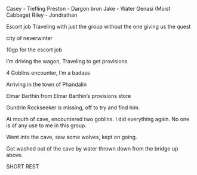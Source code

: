 Casey - Tiefling
Preston - Dargon bron
Jake - Water Genasi (Moist Cabbage) 
Riley - Jondrathan

Escort job
Traveling with just the group without the one giving us the quest

city of neverwinter

10gp for the escort job

I’m driving the wagon, Traveling to get provisions 

4 Goblins encounter, I’m a badass 

Arriving in the town of Phandalin

Elmar Barthin from Elmar Barthin’s provisions store

Gundrin Rockseeker is missing, off to try and find him. 

At mouth of cave, encountered two goblins. I did everything again. No one is of any use to me in this group. 

Went into the cave, saw some wolves, kept on going.

Got washed out of the cave by water thrown down from the bridge up above. 

SHORT REST

